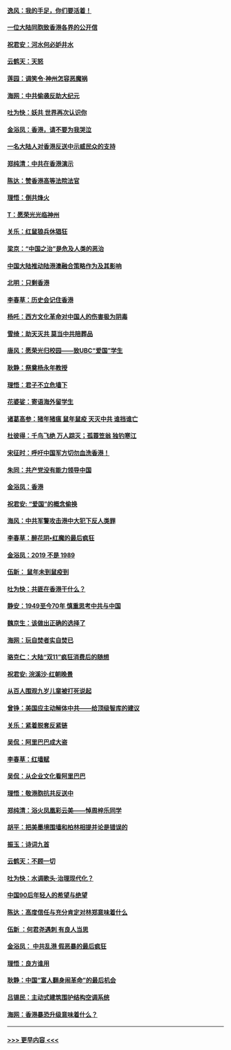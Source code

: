 #### [逸风：我的手足，你们要活着！](../pages/nsc993/n11676352.md?t=11241101) 
#### [一位大陆同胞致香港各界的公开信](../pages/nsc993/n11675761.md?t=11241101) 
#### [祝君安：河水何必妒井水](../pages/nsc993/n11675746.md?t=11241101) 
#### [云鹤天：天怒](../pages/nsc993/n11675718.md?t=11241101) 
#### [莲园：调笑令‧神州怎容恶魔祸](../pages/nsc993/n11675648.md?t=11241101) 
#### [海网：中共偷袭反助大纪元](../pages/nsc993/n11673515.md?t=11241101) 
#### [吐为快：妖共 世界再次认识你](../pages/nsc993/n11673506.md?t=11241101) 
#### [金浴凤：香港，请不要为我哭泣](../pages/nsc993/n11673248.md?t=11241101) 
#### [一名大陆人对香港反送中示威民众的支持](../pages/nsc993/n11672615.md?t=11241101) 
#### [郑纯清：中共在香港演示](../pages/nsc993/n11670539.md?t=11241101) 
#### [陈达：赞香港高等法院法官](../pages/nsc993/n11669542.md?t=11241101) 
#### [理悟：倒共烽火](../pages/nsc993/n11668844.md?t=11241101) 
#### [T：愿荣光光临神州](../pages/nsc993/n11668421.md?t=11241101) 
#### [关乐：红鼠狼兵休猖狂](../pages/nsc993/n11668378.md?t=11241101) 
#### [梁京：“中国之治”是危及人类的恶治](../pages/nsc993/n11668328.md?t=11241101) 
#### [中国大陆推动陆港澳融合策略作为及其影响](../pages/nsc993/n11668157.md?t=11241101) 
#### [北明：只剩香港](../pages/nsc993/n11668002.md?t=11241101) 
#### [李春草：历史会记住香港](../pages/nsc993/n11667927.md?t=11241101) 
#### [杨吒：西方文化革命对中国人的伤害极为阴毒](../pages/nsc993/n11664521.md?t=11241101) 
#### [雪绮：助天灭共 莫当中共陪葬品](../pages/nsc993/n11662650.md?t=11241101) 
#### [唐风：愿荣光归校园——致UBC“爱国”学生](../pages/nsc993/n11662194.md?t=11241101) 
#### [耿静：祭奠杨永年教授](../pages/nsc993/n11662514.md?t=11241101) 
#### [理悟：君子不立危墙下](../pages/nsc993/n11662172.md?t=11241101) 
#### [花婆娑：寄语海外留学生](../pages/nsc993/n11662121.md?t=11241101) 
#### [诸葛高参：猪年猪瘟 鼠年鼠疫 天灭中共 谁挡谁亡](../pages/nsc993/n11661980.md?t=11241101) 
#### [杜彼得：千鸟飞绝 万人踪灭；孤蓑笠翁 独钓寒江](../pages/nsc993/n11661170.md?t=11241101) 
#### [宋征时：呼吁中国军方切勿血洗香港！](../pages/nsc993/n11415318.md?t=11241101) 
#### [朱同：共产党没有能力领导中国](../pages/nsc993/n11660421.md?t=11241101) 
#### [金浴凤：香港](../pages/nsc993/n11660419.md?t=11241101) 
#### [祝君安: “爱国”的概念偷换](../pages/nsc993/n11659706.md?t=11241101) 
#### [海风：中共军警攻击港中大犯下反人类罪](../pages/nsc993/n11659632.md?t=11241101) 
#### [李春草：醉花阴•红魔的最后疯狂](../pages/nsc993/n11659287.md?t=11241101) 
#### [金浴凤：2019 不是 1989](../pages/nsc993/n11657663.md?t=11241101) 
#### [伍新： 鼠年未到鼠疫到](../pages/nsc993/n11655098.md?t=11241101) 
#### [吐为快：共匪在香港干什么？](../pages/nsc993/n11654891.md?t=11241101) 
#### [静安：1949至今70年 慎重思考中共与中国](../pages/nsc993/n11651244.md?t=11241101) 
#### [魏京生：该做出正确的选择了](../pages/nsc993/n11653084.md?t=11241101) 
#### [海网：玩自焚者实自焚已](../pages/nsc993/n11652423.md?t=11241101) 
#### [骆克仁：大陆“双11”疯狂消费后的随想](../pages/nsc993/n11652305.md?t=11241101) 
#### [祝君安: 浣溪沙·红朝晚景](../pages/nsc993/n11652258.md?t=11241101) 
#### [从百人围观九岁儿童被打死说起](../pages/nsc993/n11651030.md?t=11241101) 
#### [曾铮：美国应主动解体中共——给顶级智库的建议](../pages/nsc993/n11649888.md?t=11241101) 
#### [关乐：紧着脱套反紧链](../pages/nsc993/n11649069.md?t=11241101) 
#### [吴侃：阿里巴巴成大盗](../pages/nsc993/n11645523.md?t=11241101) 
#### [李春草：红墙赋](../pages/nsc993/n11646389.md?t=11241101) 
#### [吴侃：从企业文化看阿里巴巴](../pages/nsc993/n11645476.md?t=11241101) 
#### [理悟：敬港胞抗共反送中](../pages/nsc993/n11645466.md?t=11241101) 
#### [郑纯清：浴火凤凰彩云美——悼周梓乐同学](../pages/nsc993/n11645155.md?t=11241101) 
#### [胡平：把美墨境围墙和柏林相提并论是错误的](../pages/nsc993/n11645134.md?t=11241101) 
#### [振玉：诗词九首](../pages/nsc993/n11644081.md?t=11241101) 
#### [云鹤天：不顾一切](../pages/nsc993/n11643508.md?t=11241101) 
#### [吐为快：水调歌头·治理现代化？](../pages/nsc993/n11643485.md?t=11241101) 
#### [中国90后年轻人的希望与绝望](../pages/nsc993/n11642317.md?t=11241101) 
#### [陈达：高度信任与充分肯定对林郑意味着什么](../pages/nsc993/n11641441.md?t=11241101) 
#### [伍新 ：何君尧遇刺 有良人当思](../pages/nsc993/n11641503.md?t=11241101) 
#### [金浴凤： 中共乱港  假恶暴的最后疯狂](../pages/nsc993/n11641495.md?t=11241101) 
#### [理悟：良方谁用](../pages/nsc993/n11641463.md?t=11241101) 
#### [耿静：中国“富人翻身闹革命”的最后机会](../pages/nsc993/n11640655.md?t=11241101) 
#### [吕锡民：主动式建筑围护结构空调系统](../pages/nsc993/n11640168.md?t=11241101) 
#### [海网：香港暴恐升级意味着什么？](../pages/nsc993/n11635904.md?t=11241101) 

----
#### [ >>> 更早内容 <<< ](../indexes/nsc993-earlier.md)
